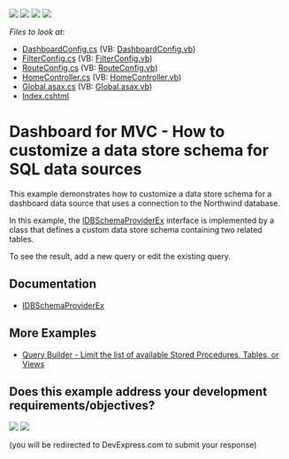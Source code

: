 <!-- default badges list -->
![](https://img.shields.io/endpoint?url=https://codecentral.devexpress.com/api/v1/VersionRange/128579120/17.1.3%2B)
[![](https://img.shields.io/badge/Open_in_DevExpress_Support_Center-FF7200?style=flat-square&logo=DevExpress&logoColor=white)](https://supportcenter.devexpress.com/ticket/details/T584271)
[![](https://img.shields.io/badge/📖_How_to_use_DevExpress_Examples-e9f6fc?style=flat-square)](https://docs.devexpress.com/GeneralInformation/403183)
[![](https://img.shields.io/badge/💬_Leave_Feedback-feecdd?style=flat-square)](#does-this-example-address-your-development-requirementsobjectives)
<!-- default badges end -->
<!-- default file list -->
*Files to look at*:

* [DashboardConfig.cs](./CS/MvcDashboard_CustomSchemaProvider/App_Start/DashboardConfig.cs) (VB: [DashboardConfig.vb](./VB/MvcDashboard_CustomSchemaProvider/App_Start/DashboardConfig.vb))
* [FilterConfig.cs](./CS/MvcDashboard_CustomSchemaProvider/App_Start/FilterConfig.cs) (VB: [FilterConfig.vb](./VB/MvcDashboard_CustomSchemaProvider/App_Start/FilterConfig.vb))
* [RouteConfig.cs](./CS/MvcDashboard_CustomSchemaProvider/App_Start/RouteConfig.cs) (VB: [RouteConfig.vb](./VB/MvcDashboard_CustomSchemaProvider/App_Start/RouteConfig.vb))
* [HomeController.cs](./CS/MvcDashboard_CustomSchemaProvider/Controllers/HomeController.cs) (VB: [HomeController.vb](./VB/MvcDashboard_CustomSchemaProvider/Controllers/HomeController.vb))
* [Global.asax.cs](./CS/MvcDashboard_CustomSchemaProvider/Global.asax.cs) (VB: [Global.asax.vb](./VB/MvcDashboard_CustomSchemaProvider/Global.asax.vb))
* [Index.cshtml](./CS/MvcDashboard_CustomSchemaProvider/Views/Home/Index.cshtml)
<!-- default file list end -->
# Dashboard for MVC - How to customize a data store schema for SQL data sources

This example demonstrates how to customize a data store schema for a dashboard data source that uses a connection to the Northwind database.

In this example, the [IDBSchemaProviderEx](https://docs.devexpress.com/CoreLibraries/DevExpress.DataAccess.Sql.IDBSchemaProviderEx) interface is implemented by a class that defines a custom data store schema containing two related tables.

To see the result, add a new query or edit the existing query.

## Documentation

- [IDBSchemaProviderEx](https://docs.devexpress.com/CoreLibraries/DevExpress.DataAccess.Sql.IDBSchemaProviderEx)

## More Examples
- [Query Builder - Limit the list of available Stored Procedures, Tables, or Views](https://www.devexpress.com/Support/Center/Question/Details/T622683/)
<!-- feedback -->
## Does this example address your development requirements/objectives?

[<img src="https://www.devexpress.com/support/examples/i/yes-button.svg"/>](https://www.devexpress.com/support/examples/survey.xml?utm_source=github&utm_campaign=mvc-dashboard-customize-data-store-schema-for-sql-data-sources&~~~was_helpful=yes) [<img src="https://www.devexpress.com/support/examples/i/no-button.svg"/>](https://www.devexpress.com/support/examples/survey.xml?utm_source=github&utm_campaign=mvc-dashboard-customize-data-store-schema-for-sql-data-sources&~~~was_helpful=no)

(you will be redirected to DevExpress.com to submit your response)
<!-- feedback end -->
